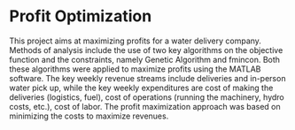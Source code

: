 # Profit Optimization
This project aims at maximizing profits for a water delivery company. Methods of analysis include the use of two key algorithms on the objective function and the constraints, namely Genetic Algorithm and fmincon. Both these algorithms were applied to maximize profits using the MATLAB software. The key weekly revenue streams include deliveries and in-person water pick up, while the key weekly expenditures are cost of making the deliveries (logistics, fuel), cost of operations (running the machinery, hydro costs, etc.), cost of labor. The profit maximization approach was based on minimizing the costs to maximize revenues.
